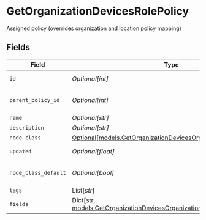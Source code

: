 # GetOrganizationDevicesRolePolicy

Assigned policy (overrides organization and location policy mapping)


## Fields

| Field                                                                                                                                             | Type                                                                                                                                              | Required                                                                                                                                          | Description                                                                                                                                       |
| ------------------------------------------------------------------------------------------------------------------------------------------------- | ------------------------------------------------------------------------------------------------------------------------------------------------- | ------------------------------------------------------------------------------------------------------------------------------------------------- | ------------------------------------------------------------------------------------------------------------------------------------------------- |
| `id`                                                                                                                                              | *Optional[int]*                                                                                                                                   | :heavy_minus_sign:                                                                                                                                | Policy identifier                                                                                                                                 |
| `parent_policy_id`                                                                                                                                | *Optional[int]*                                                                                                                                   | :heavy_minus_sign:                                                                                                                                | Parent Policy identifier                                                                                                                          |
| `name`                                                                                                                                            | *Optional[str]*                                                                                                                                   | :heavy_minus_sign:                                                                                                                                | Name                                                                                                                                              |
| `description`                                                                                                                                     | *Optional[str]*                                                                                                                                   | :heavy_minus_sign:                                                                                                                                | Description                                                                                                                                       |
| `node_class`                                                                                                                                      | [Optional[models.GetOrganizationDevicesOrganizationNodeClass]](../models/getorganizationdevicesorganizationnodeclass.md)                          | :heavy_minus_sign:                                                                                                                                | Node Class                                                                                                                                        |
| `updated`                                                                                                                                         | *Optional[float]*                                                                                                                                 | :heavy_minus_sign:                                                                                                                                | Last update timestamp                                                                                                                             |
| `node_class_default`                                                                                                                              | *Optional[bool]*                                                                                                                                  | :heavy_minus_sign:                                                                                                                                | Is Default Policy for Node Class                                                                                                                  |
| `tags`                                                                                                                                            | List[*str*]                                                                                                                                       | :heavy_minus_sign:                                                                                                                                | Tags                                                                                                                                              |
| `fields`                                                                                                                                          | Dict[str, [models.GetOrganizationDevicesOrganizationResponseDefaultFields](../models/getorganizationdevicesorganizationresponsedefaultfields.md)] | :heavy_minus_sign:                                                                                                                                | Custom Fields                                                                                                                                     |